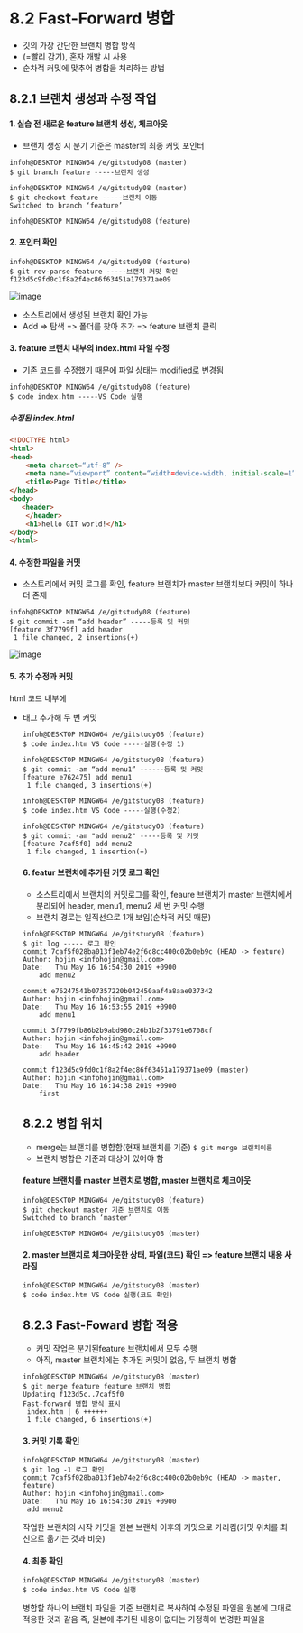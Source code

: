 # 8.2 Fast-Forward 병합
- 깃의 가장 간단한 브랜치 병합 방식
- (=빨리 감기), 혼자 개발 시 사용
- 순차적 커밋에 맞추어 병합을 처리하는 방법

## 8.2.1 브랜치 생성과 수정 작업
#### 1. 실습 전 새로운 feature 브랜치 생성, 체크아웃
- 브랜치 생성 시 분기 기준은 master의 최종 커밋 포인터
```
infoh@DESKTOP MINGW64 /e/gitstudy08 (master)
$ git branch feature -----브랜치 생성

infoh@DESKTOP MINGW64 /e/gitstudy08 (master)
$ git checkout feature -----브랜치 이동
Switched to branch ‘feature’

infoh@DESKTOP MINGW64 /e/gitstudy08 (feature)
```
#### 2. 포인터 확인
```
infoh@DESKTOP MINGW64 /e/gitstudy08 (feature)
$ git rev-parse feature -----브랜치 커밋 확인
f123d5c9fd0c1f8a2f4ec86f63451a179371ae09
```
![image](https://user-images.githubusercontent.com/106071623/196872457-dab7a9af-aef2-49b8-ba9e-379fdc0aa56d.png)
- 소스트리에서 생성된 브랜치 확인 가능
- Add => 탐색 => 폴더를 찾아 추가 => feature 브랜치 클릭
#### 3. feature 브랜치 내부의 index.html 파일 수정
- 기존 코드를 수정했기 때문에 파일 상태는 modified로 변경됨
```
infoh@DESKTOP MINGW64 /e/gitstudy08 (feature)
$ code index.htm -----VS Code 실행
```
##### 수정된 index.html
```html
<!DOCTYPE html>
<html>
<head>
    <meta charset=“utf-8” />
    <meta name=“viewport” content=“width=device-width, initial-scale=1”>
    <title>Page Title</title>
</head>
<body>
   <header> 
    </header>
    <h1>hello GIT world!</h1>
</body>
</html>
```
#### 4. 수정한 파일을 커밋
- 소스트리에서 커밋 로그를 확인, feature 브랜치가 master 브랜치보다 커밋이 하나 더 존재
```
infoh@DESKTOP MINGW64 /e/gitstudy08 (feature)
$ git commit -am “add header” -----등록 및 커밋
[feature 3f7799f] add header
 1 file changed, 2 insertions(+)
```
![image](https://user-images.githubusercontent.com/106071623/196873379-eff7b642-6ee4-4508-9d7d-c833c0d60622.png)

#### 5. 추가 수정과 커밋
html 코드 내부에 <ul><li> 태그 추가해 두 번 커밋
```
infoh@DESKTOP MINGW64 /e/gitstudy08 (feature)
$ code index.htm VS Code -----실행(수정 1)
```
```
infoh@DESKTOP MINGW64 /e/gitstudy08 (feature)
$ git commit -am “add menu1” ------등록 및 커밋
[feature e762475] add menu1
 1 file changed, 3 insertions(+)
  
infoh@DESKTOP MINGW64 /e/gitstudy08 (feature)
$ code index.htm VS Code -----실행(수정2)
```
```
infoh@DESKTOP MINGW64 /e/gitstudy08 (feature)
$ git commit -am "add menu2" -----등록 및 커밋
[feature 7caf5f0] add menu2
 1 file changed, 1 insertion(+)
```
#### 6. featur 브랜치에 추가된 커밋 로그 확인
- 소스트리에서 브랜치의 커밋로그를 확인, feaure 브랜치가 master 브랜치에서 분리되어 header, menu1, menu2 세 번 커밋 수행
- 브랜치 경로는 일직선으로 1개 보임(순차적 커밋 때문)
```
infoh@DESKTOP MINGW64 /e/gitstudy08 (feature)
$ git log ----- 로그 확인
commit 7caf5f028ba013f1eb74e2f6c8cc400c02b0eb9c (HEAD -> feature)
Author: hojin <infohojin@gmail.com>
Date:   Thu May 16 16:54:30 2019 +0900
    add menu2

commit e76247541b07357220b042450aaf4a8aae037342
Author: hojin <infohojin@gmail.com>
Date:   Thu May 16 16:53:55 2019 +0900
    add menu1

commit 3f7799fb86b2b9abd980c26b1b2f33791e6708cf
Author: hojin <infohojin@gmail.com>
Date:   Thu May 16 16:45:42 2019 +0900
    add header

commit f123d5c9fd0c1f8a2f4ec86f63451a179371ae09 (master)
Author: hojin <infohojin@gmail.com>
Date:   Thu May 16 16:14:38 2019 +0900
    first
```
    
## 8.2.2 병합 위치
- merge는 브랜치를 병합함(현재 브랜치를 기준)
`$ git merge 브랜치이름`
- 브랜치 병합은 기준과 대상이 있어야 함
#### feature 브랜치를 master 브랜치로 병합, master 브랜치로 체크아웃
```
infoh@DESKTOP MINGW64 /e/gitstudy08 (feature)
$ git checkout master 기준 브랜치로 이동
Switched to branch ‘master’

infoh@DESKTOP MINGW64 /e/gitstudy08 (master)
```
#### 2. master 브랜치로 체크아웃한 상태, 파일(코드) 확인 => feature 브랜치 내용 사라짐
```
infoh@DESKTOP MINGW64 /e/gitstudy08 (master)
$ code index.htm VS Code 실행(코드 확인)
```
## 8.2.3 Fast-Foward 병합 적용
- 커밋 작업은 분기된feature 브랜치에서 모두 수행
- 아직, master 브랜치에는 추가된 커밋이 없음, 두 브랜치 병합
```
infoh@DESKTOP MINGW64 /e/gitstudy08 (master)
$ git merge feature feature 브랜치 병합
Updating f123d5c..7caf5f0
Fast-forward 병합 방식 표시
 index.htm | 6 ++++++
 1 file changed, 6 insertions(+)
```
#### 3. 커밋 기록 확인
```
infoh@DESKTOP MINGW64 /e/gitstudy08 (master)
$ git log -1 로그 확인
commit 7caf5f028ba013f1eb74e2f6c8cc400c02b0eb9c (HEAD -> master, feature)
Author: hojin <infohojin@gmail.com>
Date:   Thu May 16 16:54:30 2019 +0900
 add menu2
```
작업한 브랜치의 시작 커밋을 원본 브랜치 이후의 커밋으로 가리킴(커밋 위치를 최신으로 옮기는 것과 비슷)
#### 4. 최종 확인
```
infoh@DESKTOP MINGW64 /e/gitstudy08 (master)
$ code index.htm VS Code 실행
```
병합할 하나의 브랜치 파일을 기준 브랜치로 복사하여 수정된 파일을 원본에 그대로 적용한 것과 같음
즉, 원본에 추가된 내용이 없다는 가정하에 변경한 파일을 
